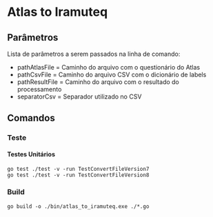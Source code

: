 # Atlas to Iramuteq

## Parâmetros

Lista de parâmetros a serem passados na linha de comando:

* pathAtlasFile = Caminho do arquivo com o questionário do Atlas
* pathCsvFile = Caminho do arquivo CSV com o dicionário de labels
* pathResultFile = Caminho do arquivo com o resultado do processamento
* separatorCsv = Separador utilizado no CSV

## Comandos

### Teste

#### Testes Unitários

```
go test ./test -v -run TestConvertFileVersion7
go test ./test -v -run TestConvertFileVersion8
```

### Build

```
go build -o ./bin/atlas_to_iramuteq.exe ./*.go
```